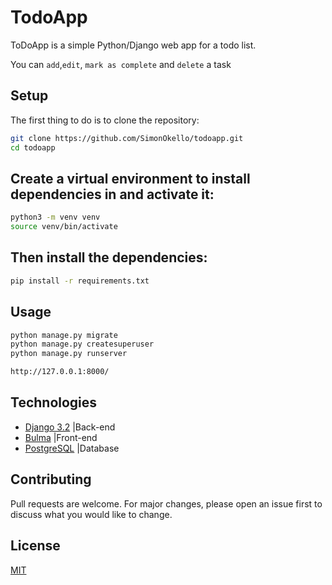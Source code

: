# TodoApp

ToDoApp is a simple Python/Django web app for a todo list.

You can `add`,`edit`, `mark as complete` and `delete` a task

## Setup

The first thing to do is to clone the repository:

```bash
git clone https://github.com/SimonOkello/todoapp.git
cd todoapp
```

## Create a virtual environment to install dependencies in and activate it:

```bash
python3 -m venv venv
source venv/bin/activate
```
## Then install the dependencies:

```bash
pip install -r requirements.txt
```
## Usage

```bash
python manage.py migrate
python manage.py createsuperuser
python manage.py runserver

http://127.0.0.1:8000/

```
## Technologies
- [Django 3.2](https://www.djangoproject.com/) |Back-end
- [Bulma](https://bulma.io/) |Front-end
- [PostgreSQL](https://www.postgresql.org/) |Database


## Contributing
Pull requests are welcome. For major changes, please open an issue first to discuss what you would like to change.

## License
[MIT](https://choosealicense.com/licenses/mit/)